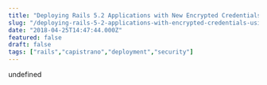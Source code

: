 ```yaml
---
title: "Deploying Rails 5.2 Applications with New Encrypted Credentials using Capistrano"
slug: "/deploying-rails-5-2-applications-with-encrypted-credentials-using-capistrano"
date: "2018-04-25T14:47:44.000Z"
featured: false
draft: false
tags: ["rails","capistrano","deployment","security"]
---
```


undefined
